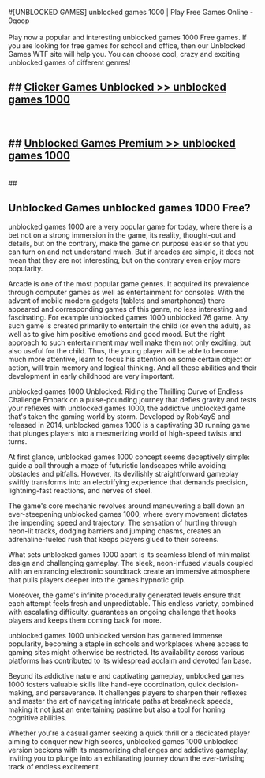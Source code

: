 #[UNBLOCKED GAMES] unblocked games 1000 | Play Free Games Online - 0qoop <br>
<br>
Play now a popular and interesting unblocked games 1000 Free games. If you are looking for free games for school and office, then our Unblocked Games WTF site will help you. You can choose cool, crazy and exciting unblocked games of different genres!


## ##  [Clicker Games Unblocked >> unblocked games 1000](http://freeplayer.one?title=unblocked_games_1000&ref=22)
  <br>

##  ## [Unblocked Games Premium >> unblocked games 1000](http://freeplayer.one?title=unblocked_games_1000&ref=22)
  <br>
  ##



## Unblocked Games unblocked games 1000 Free?

unblocked games 1000 are a very popular game for today, where there is a bet not on a strong immersion in the game, its reality, thought-out and details, but on the contrary, make the game on purpose easier so that you can turn on and not understand much. But if arcades are simple, it does not mean that they are not interesting, but on the contrary even enjoy more popularity.

Arcade is one of the most popular game genres. It acquired its prevalence through computer games as well as entertainment for consoles. With the advent of mobile modern gadgets (tablets and smartphones) there appeared and corresponding games of this genre, no less interesting and fascinating. For example unblocked games 1000 unblocked 76 game. Any such game is created primarily to entertain the child (or even the adult), as well as to give him positive emotions and good mood. But the right approach to such entertainment may well make them not only exciting, but also useful for the child. Thus, the young player will be able to become much more attentive, learn to focus his attention on some certain object or action, will train memory and logical thinking. And all these abilities and their development in early childhood are very important.

unblocked games 1000 Unblocked: Riding the Thrilling Curve of Endless Challenge
Embark on a pulse-pounding journey that defies gravity and tests your reflexes with unblocked games 1000, the addictive unblocked game that's taken the gaming world by storm. Developed by RobKayS and released in 2014, unblocked games 1000 is a captivating 3D running game that plunges players into a mesmerizing world of high-speed twists and turns.

At first glance, unblocked games 1000 concept seems deceptively simple: guide a ball through a maze of futuristic landscapes while avoiding obstacles and pitfalls. However, its devilishly straightforward gameplay swiftly transforms into an electrifying experience that demands precision, lightning-fast reactions, and nerves of steel.

The game's core mechanic revolves around maneuvering a ball down an ever-steepening unblocked games 1000, where every movement dictates the impending speed and trajectory. The sensation of hurtling through neon-lit tracks, dodging barriers and jumping chasms, creates an adrenaline-fueled rush that keeps players glued to their screens.

What sets unblocked games 1000 apart is its seamless blend of minimalist design and challenging gameplay. The sleek, neon-infused visuals coupled with an entrancing electronic soundtrack create an immersive atmosphere that pulls players deeper into the games hypnotic grip.

Moreover, the game's infinite procedurally generated levels ensure that each attempt feels fresh and unpredictable. This endless variety, combined with escalating difficulty, guarantees an ongoing challenge that hooks players and keeps them coming back for more.

unblocked games 1000 unblocked version has garnered immense popularity, becoming a staple in schools and workplaces where access to gaming sites might otherwise be restricted. Its availability across various platforms has contributed to its widespread acclaim and devoted fan base.

Beyond its addictive nature and captivating gameplay, unblocked games 1000 fosters valuable skills like hand-eye coordination, quick decision-making, and perseverance. It challenges players to sharpen their reflexes and master the art of navigating intricate paths at breakneck speeds, making it not just an entertaining pastime but also a tool for honing cognitive abilities.

Whether you're a casual gamer seeking a quick thrill or a dedicated player aiming to conquer new high scores, unblocked games 1000 unblocked version beckons with its mesmerizing challenges and addictive gameplay, inviting you to plunge into an exhilarating journey down the ever-twisting track of endless excitement.